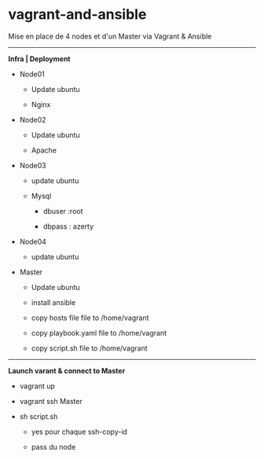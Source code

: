 
# vagrant-and-ansible


Mise en place de 4 nodes et d'un Master via Vagrant & Ansible


---







**Infra | Deployment**







*  Node01 



    * Update ubuntu



    * Nginx  



* Node02



  * Update ubuntu



  * Apache



* Node03



  * update ubuntu



  * Mysql



    * dbuser :root



    * dbpass : azerty 



* Node04



  * update ubuntu



* Master



  * Update ubuntu



  * install ansible



  * copy hosts file file to /home/vagrant 



  * copy playbook.yaml file to /home/vagrant



  * copy script.sh file to /home/vagrant 







---







**Launch varant & connect to Master**







* vagrant up



* vagrant ssh Master



* sh script.sh



    * yes pour chaque ssh-copy-id



    * pass du node  

